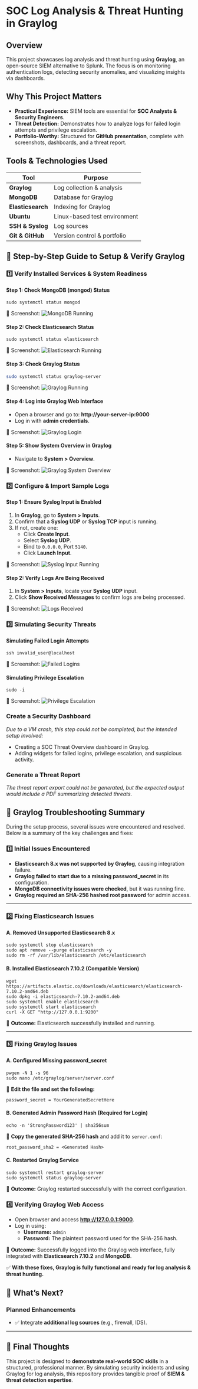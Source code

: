 # SOC Log Analysis & Threat Hunting in Graylog

## Overview
This project showcases log analysis and threat hunting using **Graylog**, an open-source SIEM alternative to Splunk. The focus is on monitoring authentication logs, detecting security anomalies, and visualizing insights via dashboards.

## Why This Project Matters
- **Practical Experience:** SIEM tools are essential for **SOC Analysts & Security Engineers**.
- **Threat Detection:** Demonstrates how to analyze logs for failed login attempts and privilege escalation.
- **Portfolio-Worthy:** Structured for **GitHub presentation**, complete with screenshots, dashboards, and a threat report.


## Tools & Technologies Used
| Tool          | Purpose                           |
|--------------|----------------------------------|
| **Graylog**  | Log collection & analysis       |
| **MongoDB**  | Database for Graylog            |
| **Elasticsearch** | Indexing for Graylog       |
| **Ubuntu**   | Linux-based test environment    |
| **SSH & Syslog** | Log sources                |
| **Git & GitHub** | Version control & portfolio |


## 🚀 Step-by-Step Guide to Setup & Verify Graylog

### 1️⃣ Verify Installed Services & System Readiness

#### Step 1: Check MongoDB (mongod) Status
```
sudo systemctl status mongod
```
📸 Screenshot: ![MongoDB Running](screenshots/01_mongod_running.png)

#### Step 2: Check Elasticsearch Status
``` 
sudo systemctl status elasticsearch
```
📸 Screenshot: ![Elasticsearch Running](screenshots/02_elasticsearch_running.png)

#### Step 3: Check Graylog Status
```bash
sudo systemctl status graylog-server
```
📸 Screenshot: ![Graylog Running](screenshots/03_graylog_running.png)

#### Step 4: Log into Graylog Web Interface
- Open a browser and go to: **http://your-server-ip:9000**
- Log in with **admin credentials**.

📸 Screenshot: ![Graylog Login](screenshots/04_graylog_login.png)

#### Step 5: Show System Overview in Graylog
- Navigate to **System > Overview**.

📸 Screenshot: ![Graylog System Overview](screenshots/05_graylog_system_overview.png)

### 2️⃣ Configure & Import Sample Logs

#### Step 1: Ensure Syslog Input is Enabled
1. In **Graylog**, go to **System > Inputs**.
2. Confirm that a **Syslog UDP** or **Syslog TCP** input is running.
3. If not, create one:
   - Click **Create Input**.
   - Select **Syslog UDP**.
   - Bind to `0.0.0.0`, Port `5140`.
   - Click **Launch Input**.

📸 Screenshot: ![Syslog Input Running](screenshots/06_syslog_input_running.png)

#### Step 2: Verify Logs Are Being Received
1. In **System > Inputs**, locate your **Syslog UDP** input.
2. Click **Show Received Messages** to confirm logs are being processed.

📸 Screenshot: ![Logs Received](screenshots/07_logs_received.png)

### 3️⃣ Simulating Security Threats

#### Simulating Failed Login Attempts
```
ssh invalid_user@localhost
```
📸 Screenshot: ![Failed Logins](screenshots/08_failed_logins.png)

#### Simulating Privilege Escalation
```
sudo -i
```
📸 Screenshot: ![Privilege Escalation](screenshots/09_privilege_escalation.png)

### Create a Security Dashboard
*Due to a VM crash, this step could not be completed, but the intended setup involved:*
- Creating a SOC Threat Overview dashboard in Graylog.
- Adding widgets for failed logins, privilege escalation, and suspicious activity.

### Generate a Threat Report
*The threat report export could not be generated, but the expected output would include a PDF summarizing detected threats.*


## 🚨 Graylog Troubleshooting Summary

During the setup process, several issues were encountered and resolved. Below is a summary of the key challenges and fixes:

### 1️⃣ Initial Issues Encountered
- **Elasticsearch 8.x was not supported by Graylog**, causing integration failure.
- **Graylog failed to start due to a missing password_secret** in its configuration.
- **MongoDB connectivity issues were checked**, but it was running fine.
- **Graylog required an SHA-256 hashed root password** for admin access.

---

### 2️⃣ Fixing Elasticsearch Issues

#### A. Removed Unsupported Elasticsearch 8.x
```
sudo systemctl stop elasticsearch
sudo apt remove --purge elasticsearch -y
sudo rm -rf /var/lib/elasticsearch /etc/elasticsearch
```

#### B. Installed Elasticsearch 7.10.2 (Compatible Version)
```
wget https://artifacts.elastic.co/downloads/elasticsearch/elasticsearch-7.10.2-amd64.deb
sudo dpkg -i elasticsearch-7.10.2-amd64.deb
sudo systemctl enable elasticsearch
sudo systemctl start elasticsearch
curl -X GET "http://127.0.0.1:9200"
```
📌 **Outcome:** Elasticsearch successfully installed and running.

---

### 3️⃣ Fixing Graylog Issues

#### A. Configured Missing password_secret
```
pwgen -N 1 -s 96
sudo nano /etc/graylog/server/server.conf
```
📌 **Edit the file and set the following:**
```
password_secret = YourGeneratedSecretHere
```

#### B. Generated Admin Password Hash (Required for Login)
```
echo -n 'StrongPassword123' | sha256sum
```
📌 **Copy the generated SHA-256 hash** and add it to `server.conf`:
```
root_password_sha2 = <Generated Hash>
```

#### C. Restarted Graylog Service
```
sudo systemctl restart graylog-server
sudo systemctl status graylog-server
```
📌 **Outcome:** Graylog restarted successfully with the correct configuration.



### 4️⃣ Verifying Graylog Web Access

- Open browser and access **http://127.0.0.1:9000**.
- Log in using:
  - **Username:** `admin`
  - **Password:** The plaintext password used for the SHA-256 hash.

📌 **Outcome:** Successfully logged into the Graylog web interface, fully integrated with **Elasticsearch 7.10.2** and **MongoDB**.


✅ **With these fixes, Graylog is fully functional and ready for log analysis & threat hunting.**

## 🔗 What’s Next?

### Planned Enhancements
- ✅ Integrate **additional log sources** (e.g., firewall, IDS).

---

## 📌 Final Thoughts
This project is designed to **demonstrate real-world SOC skills** in a structured, professional manner. By simulating security incidents and using Graylog for log analysis, this repository provides tangible proof of **SIEM & threat detection expertise**.
